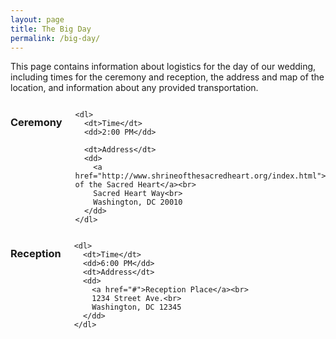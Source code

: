 ```yaml
---
layout: page
title: The Big Day
permalink: /big-day/
---
```


This page contains information about logistics for the day of our wedding, including times for the ceremony and reception, the address and map of the location, and information about any provided transportation.


<div class="row">
  <div id="ceremony" class="small-6 columns">
    <h3>Ceremony</h3>

    <dl>
      <dt>Time</dt>
      <dd>2:00 PM</dd>

      <dt>Address</dt>
      <dd>
        <a href="http://www.shrineofthesacredheart.org/index.html">Shrine of the Sacred Heart</a><br>
        Sacred Heart Way<br>
        Washington, DC 20010
      </dd>
    </dl>
  </div>

  <div id="reception" class="small-6 columns">
    <h3>Reception</h3>

    <dl>
      <dt>Time</dt>
      <dd>6:00 PM</dd>
      <dt>Address</dt>
      <dd>
        <a href="#">Reception Place</a><br>
        1234 Street Ave.<br>
        Washington, DC 12345
      </dd>
    </dl>
  </div>
</div>
